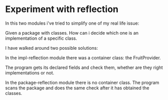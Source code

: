 # Experiment with reflection

In this two modules i've tried to simplify one of my real life issue:

Given a package with classes. How can i decide which one is an implementation of a specific class.

I have walked around two possible solutions:

In the impl-reflection module there was a container class: the FruitProvider.

The program gets its declared fields and check them, whether are they right implementations or not.

In the package-reflection module there is no container class. The program scans the package and does the same check after it has obtained the classes.
